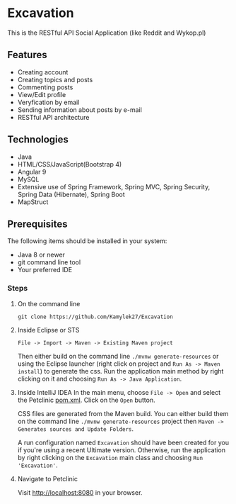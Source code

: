 # Excavation

This is the RESTful API Social Application (like Reddit and Wykop.pl)

## Features

* Creating account
* Creating topics and posts 
* Commenting posts
* View/Edit profile
* Veryfication by email
* Sending information about posts by e-mail
* RESTful API architecture

## Technologies

* Java
* HTML/CSS/JavaScript(Bootstrap 4)
* Angular 9
* MySQL
* Extensive use of Spring Framework, Spring MVC, Spring Security, Spring Data (Hibernate), Spring Boot
* MapStruct


## Prerequisites

The following items should be installed in your system:

* Java 8 or newer
* git command line tool
* Your preferred IDE


### Steps
1) On the command line
    ```
    git clone https://github.com/Kamylek27/Excavation
    ```
2) Inside Eclipse or STS
    ```
    File -> Import -> Maven -> Existing Maven project
    ```

    Then either build on the command line `./mvnw generate-resources` or using the Eclipse launcher (right click on project and `Run As -> Maven install`) to generate the css. Run the application main method by right clicking on it and choosing `Run As -> Java Application`.

3) Inside IntelliJ IDEA
    In the main menu, choose `File -> Open` and select the Petclinic [pom.xml](pom.xml). Click on the `Open` button.

    CSS files are generated from the Maven build. You can either build them on the command line `./mvnw generate-resources` project then `Maven -> Generates sources and Update Folders`.

    A run configuration named `Excavation` should have been created for you if you're using a recent Ultimate version. Otherwise, run the application by right clicking on the `Excavation` main class and choosing `Run 'Excavation'`.

4) Navigate to Petclinic

    Visit [http://localhost:8080](http://localhost:8080) in your browser.
